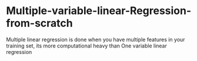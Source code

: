 # Multiple-variable-linear-Regression-from-scratch
Multiple linear regression is done when you have multiple features in your training set, its more computational heavy than One variable linear regression
